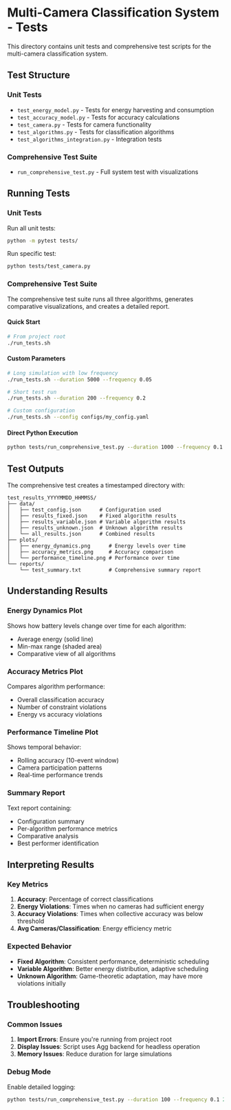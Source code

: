 # Multi-Camera Classification System - Tests

This directory contains unit tests and comprehensive test scripts for the multi-camera classification system.

## Test Structure

### Unit Tests
- `test_energy_model.py` - Tests for energy harvesting and consumption
- `test_accuracy_model.py` - Tests for accuracy calculations
- `test_camera.py` - Tests for camera functionality
- `test_algorithms.py` - Tests for classification algorithms
- `test_algorithms_integration.py` - Integration tests

### Comprehensive Test Suite
- `run_comprehensive_test.py` - Full system test with visualizations

## Running Tests

### Unit Tests
Run all unit tests:
```bash
python -m pytest tests/
```

Run specific test:
```bash
python tests/test_camera.py
```

### Comprehensive Test Suite
The comprehensive test suite runs all three algorithms, generates comparative visualizations, and creates a detailed report.

#### Quick Start
```bash
# From project root
./run_tests.sh
```

#### Custom Parameters
```bash
# Long simulation with low frequency
./run_tests.sh --duration 5000 --frequency 0.05

# Short test run
./run_tests.sh --duration 200 --frequency 0.2

# Custom configuration
./run_tests.sh --config configs/my_config.yaml
```

#### Direct Python Execution
```bash
python tests/run_comprehensive_test.py --duration 1000 --frequency 0.1
```

## Test Outputs

The comprehensive test creates a timestamped directory with:

```
test_results_YYYYMMDD_HHMMSS/
├── data/
│   ├── test_config.json      # Configuration used
│   ├── results_fixed.json    # Fixed algorithm results
│   ├── results_variable.json # Variable algorithm results
│   ├── results_unknown.json  # Unknown algorithm results
│   └── all_results.json      # Combined results
├── plots/
│   ├── energy_dynamics.png      # Energy levels over time
│   ├── accuracy_metrics.png     # Accuracy comparison
│   └── performance_timeline.png # Performance over time
└── reports/
    └── test_summary.txt         # Comprehensive summary report
```

## Understanding Results

### Energy Dynamics Plot
Shows how battery levels change over time for each algorithm:
- Average energy (solid line)
- Min-max range (shaded area)
- Comparative view of all algorithms

### Accuracy Metrics Plot
Compares algorithm performance:
- Overall classification accuracy
- Number of constraint violations
- Energy vs accuracy violations

### Performance Timeline Plot
Shows temporal behavior:
- Rolling accuracy (10-event window)
- Camera participation patterns
- Real-time performance trends

### Summary Report
Text report containing:
- Configuration summary
- Per-algorithm performance metrics
- Comparative analysis
- Best performer identification

## Interpreting Results

### Key Metrics
1. **Accuracy**: Percentage of correct classifications
2. **Energy Violations**: Times when no cameras had sufficient energy
3. **Accuracy Violations**: Times when collective accuracy was below threshold
4. **Avg Cameras/Classification**: Energy efficiency metric

### Expected Behavior
- **Fixed Algorithm**: Consistent performance, deterministic scheduling
- **Variable Algorithm**: Better energy distribution, adaptive scheduling  
- **Unknown Algorithm**: Game-theoretic adaptation, may have more violations initially

## Troubleshooting

### Common Issues
1. **Import Errors**: Ensure you're running from project root
2. **Display Issues**: Script uses Agg backend for headless operation
3. **Memory Issues**: Reduce duration for large simulations

### Debug Mode
Enable detailed logging:
```bash
python tests/run_comprehensive_test.py --duration 100 --frequency 0.1 2>&1 | tee debug.log
```